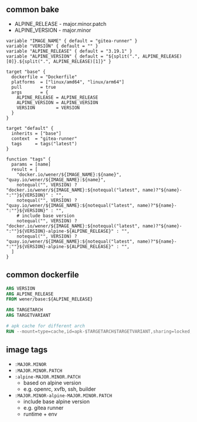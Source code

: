 ## common bake

- ALPINE_RELEASE - major.minor.patch
- ALPINE_VERSION - major.minor

```hcl
variable "IMAGE_NAME" { default = "gitea-runner" }
variable "VERSION" { default = "" }
variable "ALPINE_RELEASE" { default = "3.19.1" }
variable "ALPINE_VERSION" { default = "${split(".", ALPINE_RELEASE)[0]}.${split(".", ALPINE_RELEASE)[1]}" }

target "base" {
  dockerfile = "Dockerfile"
  platforms  = ["linux/amd64", "linux/arm64"]
  pull       = true
  args       = {
    ALPINE_RELEASE = ALPINE_RELEASE
    ALPINE_VERSION = ALPINE_VERSION
    VERSION        = VERSION
  }
}

target "default" {
  inherits = ["base"]
  context  = "gitea-runner"
  tags     = tags("latest")
}

function "tags" {
  params = [name]
  result = [
    "docker.io/wener/${IMAGE_NAME}:${name}", "quay.io/wener/${IMAGE_NAME}:${name}",
    notequal("", VERSION) ? "docker.io/wener/${IMAGE_NAME}:${notequal("latest", name)?"${name}-":""}${VERSION}" : "",
    notequal("", VERSION) ? "quay.io/wener/${IMAGE_NAME}:${notequal("latest", name)?"${name}-":""}${VERSION}" : "",
    # include base version
    notequal("", VERSION) ? "docker.io/wener/${IMAGE_NAME}:${notequal("latest", name)?"${name}-":""}${VERSION}-alpine-${ALPINE_RELEASE}" : "",
    notequal("", VERSION) ? "quay.io/wener/${IMAGE_NAME}:${notequal("latest", name)?"${name}-":""}${VERSION}-alpine-${ALPINE_RELEASE}" : "",
  ]
}
```

## common dockerfile

```dockerfile
ARG VERSION
ARG ALPINE_RELEASE
FROM wener/base:${ALPINE_RELEASE}

ARG TARGETARCH
ARG TARGETVARIANT

# apk cache for different arch
RUN --mount=type=cache,id=apk-$TARGETARCH$TARGETVARIANT,sharing=locked,target=/etc/apk/cache
```

## image tags

- `:MAJOR.MINOR`
- `:MAJOR.MINOR.PATCH`
- `:alpine-MAJOR.MINOR.PATCH`
  - based on alpine version
  - e.g. openrc, xvfb, ssh, builder
- `:MAJOR.MINOR-alpine-MAJOR.MINOR.PATCH`
  - include base alpine version
  - e.g. gitea runner
  - runtime + env
